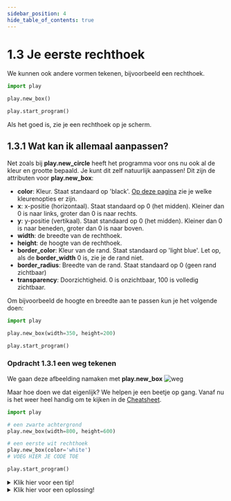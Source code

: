 ```yaml
---
sidebar_position: 4
hide_table_of_contents: true
---
```


# 1.3 Je eerste rechthoek

We kunnen ook andere vormen tekenen, bijvoorbeeld een rechthoek.

```python
import play

play.new_box()

play.start_program()
```

Als het goed is, zie je een rechthoek op je scherm.

## 1.3.1 Wat kan ik allemaal aanpassen?
Net zoals bij **play.new_circle** heeft het programma voor ons nu ook al de kleur en grootte bepaald. Je kunt dit zelf natuurlijk aanpassen!
Dit zijn de attributen voor **play.new_box**:
- **color**: Kleur. Staat standaard op 'black'. [Op deze pagina](https://www.pygame.org/docs/ref/color_list.html) zie je welke kleurenopties er zijn.
- **x**: x-positie (horizontaal). Staat standaard op 0 (het midden). Kleiner dan 0 is naar links, groter dan 0 is naar rechts.
- **y**: y-positie (vertikaal). Staat standaard op 0 (het midden). Kleiner dan 0 is naar beneden, groter dan 0 is naar boven.
- **width**: de breedte van de rechthoek.
- **height**: de hoogte van de rechthoek.
- **border_color**: Kleur van de rand. Staat standaard op  'light blue'. Let op, als de **border_width** 0 is, zie je de rand niet.
- **border_radius**: Breedte van de rand. Staat standaard op 0 (geen rand zichtbaar)
- **transparency**: Doorzichtigheid. 0 is onzichtbaar, 100 is volledig zichtbaar.



Om bijvoorbeeld de hoogte en breedte aan te passen kun je het volgende doen:

```python
import play

play.new_box(width=350, height=200)

play.start_program()
```

### Opdracht 1.3.1 een weg tekenen

We gaan deze afbeelding namaken met **play.new_box**
![weg](weg.png)

Maar hoe doen we dat eigenlijk? We helpen je een beetje op gang.
Vanaf nu is het weer heel handig om te kijken in de [Cheatsheet](../cheatsheet.md).

```python
import play

# een zwarte achtergrond
play.new_box(width=800, height=600)

# een eerste wit rechthoek
play.new_box(color='white')
# VOEG HIER JE CODE TOE

play.start_program()
```

<details>
    <summary>Klik hier voor een tip!</summary>

Gebruik drie keer **play.new_box** 
en het is nuttig om de attributen **y**, **width** en **height** te gebruiken.

</details>

<details>
    <summary>Klik hier voor een oplossing!</summary>

```python
import play

# een zwarte achtergrond
play.new_box(width=800, height=600)

# een eerste wit rechthoek
play.new_box(color='white', y=200, width=50, height=100)
play.new_box(color='white', y=0, width=50, height=100)
play.new_box(color='white', y=-200, width=50, height=100)

play.start_program()
```
</details>






